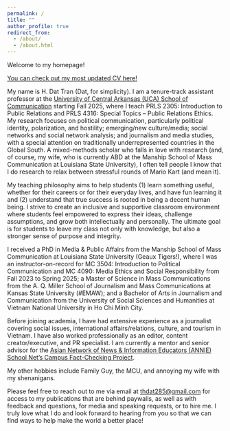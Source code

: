 ```yaml
---
permalink: /
title: ""
author_profile: true
redirect_from: 
  - /about/
  - /about.html
---
```


Welcome to my homepage!

[You can check out my most updated CV here!](/files/CV_HDatTran.pdf)

My name is H. Dat Tran (Dat, for simplicity). I am a tenure-track assistant professor at the [University of Central Arkansas (UCA) School of Communication](https://uca.edu/communication/) starting Fall 2025, where I teach PRLS 2305: Introduction to Public Relations and PRLS 4316: Special Topics – Public Relations Ethics. My research focuses on political communication, particularly political identity, polarization, and hostility; emerging/new culture/media; social networks and social network analysis; and journalism and media studies, with a special attention on traditionally underrepresented countries in the Global South. A mixed-methods scholar who falls in love with research (and, of course, my wife, who is currently ABD at the Manship School of Mass Communication at Louisiana State University), I often tell people I know that I do research to relax between stressful rounds of Mario Kart (and mean it).

My teaching philosophy aims to help students (1) learn something useful, whether for their careers or for their everyday lives, and have fun learning it and (2) understand that true success is rooted in being a decent human being. I strive to create an inclusive and supportive classroom environment where students feel empowered to express their ideas, challenge assumptions, and grow both intellectually and personally. The ultimate goal is for students to leave my class not only with knowledge, but also a stronger sense of purpose and integrity.

I received a PhD in Media & Public Affairs from the Manship School of Mass Communication at Louisiana State University (Geaux Tigers!), where I was an instructor-on-record for MC 3504: Introduction to Political Communication and MC 4090: Media Ethics and Social Responsibility from Fall 2023 to Spring 2025; a Master of Science in Mass Communications from the A. Q. Miller School of Journalism and Mass Communications at Kansas State University (#EMAW); and a Bachelor of Arts in Journalism and Communication from the University of Social Sciences and Humanities at Vietnam National University in Ho Chi Minh City.

Before joining academia, I have had extensive experience as a journalist covering social issues, international affairs/relations, culture, and tourism in Vietnam. I have also worked professionally as an editor, content creator/executive, and PR specialist. I am currently a mentor and senior advisor for the [Asian Network of News & Information Educators (ANNIE) School Net’s Campus Fact-Checking Project](https://talk.annieasia.org/p/annie-school-net-campus-fact-checking).

My other hobbies include Family Guy, the MCU, and annoying my wife with my shenanigans.

Please feel free to reach out to me via email at [thdat285@gmail.com](mailto:thdat285@gmail.com) for access to my publications that are behind paywalls, as well as with feedback and questions, for media and speaking requests, or to hire me. I truly love what I do and look forward to hearing from you so that we can find ways to help make the world a better place!
